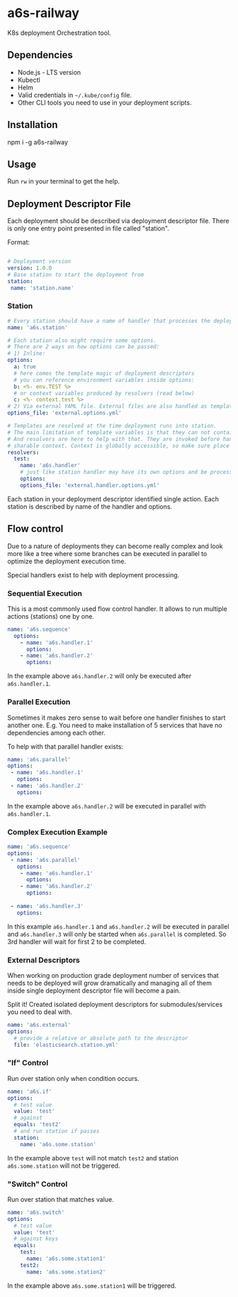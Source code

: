 # a6s-railway

K8s deployment Orchestration tool.

## Dependencies

- Node.js - LTS version
- Kubectl
- Helm
- Valid credentials in `~/.kube/config` file.
- Other CLI tools you need to use in your deployment scripts.

## Installation

npm i -g a6s-railway

## Usage

Run `rw` in your terminal to get the help.

## Deployment Descriptor File

Each deployment should be described via deployment descriptor file. There is only one entry point presented in file called "station".

Format:

```yaml

# Deployment version
version: 1.0.0
# Base station to start the deployment from
station: 
 name: 'station.name' 
```

### Station

```yaml
# Every station should have a name of handler that processes the deployment
name: 'a6s.station'

# Each station also might require some options.
# There are 2 ways on how options can be passed:
# 1) Inline:
options:
  a: true
  # here comes the template magic of deployment descriptors
  # you can reference environment variables inside options:
  b: <%- env.TEST %>
  # or context variables produced by resolvers (read below)
  c: <%- context.test %>
# 2) Via external YAML file. External files are also handled as templates.
options_file: 'external.options.yml'

# Templates are resolved at the time deployment runs into station.
# The main limitation of template variables is that they can not contain any async processing.
# And resolvers are here to help with that. They are invoked before handler execution. Resolvers place their results into
# sharable context. Context is globally accessible, so make sure place unique name to avoid race conditions.
resolvers:
  test: 
    name: 'a6s.handler'
    # just like station handler may have its own options and be processed as a template
    options:
    options_file: 'external.handler.options.yml'
```

Each station in your deployment descriptor identified single action.
Each station is described by name of the handler and options.

## Flow control

Due to a nature of deployments they can become really complex and look more like a tree where some branches can be executed in parallel
to optimize the deployment execution time.

Special handlers exist to help with deployment processing.

### Sequential Execution

This is a most commonly used flow control handler. It allows to run multiple actions (stations) one by one.

```yaml
name: 'a6s.sequence'
  options:
    - name: 'a6s.handler.1'
      options: 
    - name: 'a6s.handler.2'
      options:    
``` 

In the example above `a6s.handler.2` will only be executed after `a6s.handler.1`.

### Parallel Execution

Sometimes it makes zero sense to wait before one handler finishes to start another one. 
E.g. You need to make installation of 5 services that have no dependencies among each other.

To help with that parallel handler exists:

```yaml
name: 'a6s.parallel'
options:
 - name: 'a6s.handler.1'
   options: 
 - name: 'a6s.handler.2'
   options:    
``` 

In the example above `a6s.handler.2` will be executed in parallel with `a6s.handler.1`.

### Complex Execution Example

```yaml
name: 'a6s.sequence'
options:
 - name: 'a6s.parallel'
   options:
    - name: 'a6s.handler.1'
      options: 
    - name: 'a6s.handler.2'
      options:  
 
 - name: 'a6s.handler.3'
   options:    
``` 

In this example `a6s.handler.1` and `a6s.handler.2` will be executed in parallel and `a6s.handler.3` will only be started
when `a6s.parallel` is completed. So 3rd handler will wait for first 2 to be completed.

### External Descriptors

When working on production grade deployment number of services that needs to be deployed will grow dramatically and managing
all of them inside single deployment descriptor file will become a pain.

Split it! Created isolated deployment descriptors for submodules/services you need to deal with.

```yaml
name: 'a6s.external'
options:
  # provide a relative or absolute path to the descriptor
  file: 'elasticsearch.station.yml'
```

### "If" Control

Run over station only when condition occurs.

```yaml
name: 'a6s.if'
options:
  # test value
  value: 'test'
  # against  
  equals: 'test2'
  # and run station if passes
  station:
    name: 'a6s.some.station' 
```

In the example above `test` will not match `test2` and station `a6s.some.station` will not be triggered.

### "Switch" Control

Run over station that matches value.

```yaml
name: 'a6s.switch'
options:
  # test value
  value: 'test'
  # against keys  
  equals:     
    test:
      name: 'a6s.some.station1' 
    test2:
      name: 'a6s.some.station2'      
```

In the example above `a6s.some.station1` will be triggered.